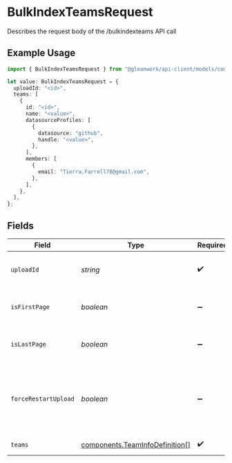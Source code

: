 # BulkIndexTeamsRequest

Describes the request body of the /bulkindexteams API call

## Example Usage

```typescript
import { BulkIndexTeamsRequest } from "@gleanwork/api-client/models/components";

let value: BulkIndexTeamsRequest = {
  uploadId: "<id>",
  teams: [
    {
      id: "<id>",
      name: "<value>",
      datasourceProfiles: [
        {
          datasource: "github",
          handle: "<value>",
        },
      ],
      members: [
        {
          email: "Tierra.Farrell78@gmail.com",
        },
      ],
    },
  ],
};
```

## Fields

| Field                                                                                                    | Type                                                                                                     | Required                                                                                                 | Description                                                                                              |
| -------------------------------------------------------------------------------------------------------- | -------------------------------------------------------------------------------------------------------- | -------------------------------------------------------------------------------------------------------- | -------------------------------------------------------------------------------------------------------- |
| `uploadId`                                                                                               | *string*                                                                                                 | :heavy_check_mark:                                                                                       | Unique id that must be used for this bulk upload instance                                                |
| `isFirstPage`                                                                                            | *boolean*                                                                                                | :heavy_minus_sign:                                                                                       | true if this is the first page of the upload. Defaults to false                                          |
| `isLastPage`                                                                                             | *boolean*                                                                                                | :heavy_minus_sign:                                                                                       | true if this is the last page of the upload. Defaults to false                                           |
| `forceRestartUpload`                                                                                     | *boolean*                                                                                                | :heavy_minus_sign:                                                                                       | Flag to discard previous upload attempts and start from scratch. Must be specified with isFirstPage=true |
| `teams`                                                                                                  | [components.TeamInfoDefinition](../../models/components/teaminfodefinition.md)[]                         | :heavy_check_mark:                                                                                       | Batch of team information                                                                                |